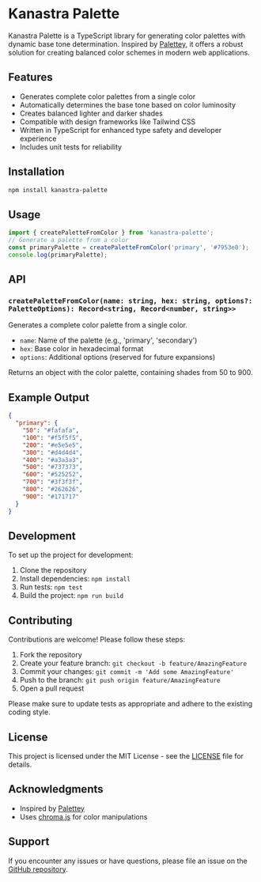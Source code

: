 # Kanastra Palette

Kanastra Palette is a TypeScript library for generating color palettes with dynamic base tone determination. Inspired by [Palettey](https://github.com/bartbergmans/Palettey), it offers a robust solution for creating balanced color schemes in modern web applications.

## Features

- Generates complete color palettes from a single color
- Automatically determines the base tone based on color luminosity
- Creates balanced lighter and darker shades
- Compatible with design frameworks like Tailwind CSS
- Written in TypeScript for enhanced type safety and developer experience
- Includes unit tests for reliability

## Installation

```bash
npm install kanastra-palette
```

## Usage

```typescript
import { createPaletteFromColor } from 'kanastra-palette';
// Generate a palette from a color
const primaryPalette = createPaletteFromColor('primary', '#7953e0');
console.log(primaryPalette);
```

## API

### `createPaletteFromColor(name: string, hex: string, options?: PaletteOptions): Record<string, Record<number, string>>`

Generates a complete color palette from a single color.

- `name`: Name of the palette (e.g., 'primary', 'secondary')
- `hex`: Base color in hexadecimal format
- `options`: Additional options (reserved for future expansions)

Returns an object with the color palette, containing shades from 50 to 900.

## Example Output

```json
{
  "primary": {
    "50": "#fafafa",
    "100": "#f5f5f5",
    "200": "#e5e5e5",
    "300": "#d4d4d4",
    "400": "#a3a3a3",
    "500": "#737373",
    "600": "#525252",
    "700": "#3f3f3f",
    "800": "#262626",
    "900": "#171717"
  }
}
```


## Development

To set up the project for development:

1. Clone the repository
2. Install dependencies: `npm install`
3. Run tests: `npm test`
4. Build the project: `npm run build`

## Contributing

Contributions are welcome! Please follow these steps:

1. Fork the repository
2. Create your feature branch: `git checkout -b feature/AmazingFeature`
3. Commit your changes: `git commit -m 'Add some AmazingFeature'`
4. Push to the branch: `git push origin feature/AmazingFeature`
5. Open a pull request

Please make sure to update tests as appropriate and adhere to the existing coding style.

## License

This project is licensed under the MIT License - see the [LICENSE](LICENSE) file for details.

## Acknowledgments

- Inspired by [Palettey](https://github.com/bartbergmans/Palettey)
- Uses [chroma.js](https://github.com/gka/chroma.js) for color manipulations

## Support

If you encounter any issues or have questions, please file an issue on the [GitHub repository](https://github.com/thalysguimaraes/kanastra-palette/issues).